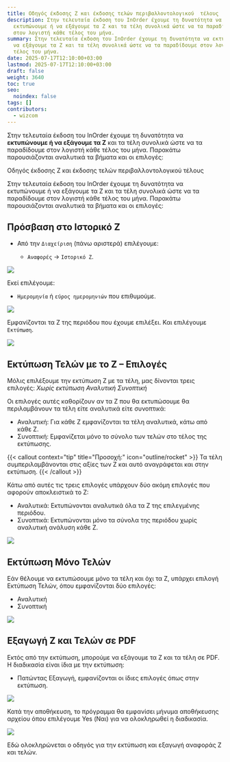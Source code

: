 ```yaml
---
title: Οδηγός έκδοσης Ζ και έκδοσης τελών περιβαλλοντολογικού  τέλους
description: Στην τελευταία έκδοση του InOrder έχουμε τη δυνατότητα να
  εκτυπώνουμε ή να εξάγουμε τα Ζ και τα τέλη συνολικά ώστε να τα παραδίδουμε
  στον λογιστή κάθε τέλος του μήνα.
summary: Στην τελευταία έκδοση του InOrder έχουμε τη δυνατότητα να εκτυπώνουμε ή
  να εξάγουμε τα Ζ και τα τέλη συνολικά ώστε να τα παραδίδουμε στον λογιστή κάθε
  τέλος του μήνα.
date: 2025-07-17T12:10:00+03:00
lastmod: 2025-07-17T12:10:00+03:00
draft: false
weight: 3640
toc: true
seo:
  noindex: false
tags: []
contributors:
  - wizcom
---
```

Στην τελευταία έκδοση του InOrder έχουμε τη δυνατότητα να **εκτυπώνουμε ή να εξάγουμε τα Ζ** και τα τέλη συνολικά ώστε να τα παραδίδουμε στον λογιστή κάθε τέλος του μήνα.
Παρακάτω παρουσιάζονται αναλυτικά τα βήματα και οι επιλογές:

Οδηγός έκδοσης Ζ και έκδοσης τελών περιβαλλοντολογικού  τέλους

Στην τελευταία έκδοση του InOrder έχουμε τη δυνατότητα να εκτυπώνουμε ή να εξάγουμε τα Ζ και τα τέλη συνολικά ώστε να τα παραδίδουμε στον λογιστή κάθε τέλος του μήνα.
Παρακάτω παρουσιάζονται αναλυτικά τα βήματα και οι επιλογές:

## Πρόσβαση στο Ιστορικό Ζ

* Από την `Διαχείριση` (πάνω αριστερά) επιλέγουμε:

  * `Αναφορές` → `Ιστορικό Ζ`.

![](/images/oez-01.png)

Εκεί επιλέγουμε:

* `Ημερομηνία` ή `εύρος ημερομηνιών` που επιθυμούμε.

![](/images/oez-02.png)

Εμφανίζονται τα Ζ της περιόδου που έχουμε επιλέξει. Και επιλέγουμε `Εκτύπωση`. 

![](/images/oez-03.png)

## Εκτύπωση Τελών με το Ζ – Επιλογές

Μόλις επιλέξουμε την εκτύπωση Ζ με τα τέλη, μας δίνονται τρεις επιλογές:
*Χωρίς εκτύπωση*
*Αναλυτική*
*Συνοπτική*

Οι επιλογές αυτές καθορίζουν αν τα Ζ που θα εκτυπώσουμε θα περιλαμβάνουν τα τέλη είτε αναλυτικά είτε συνοπτικά:

* Αναλυτική: Για κάθε Ζ εμφανίζονται τα τέλη αναλυτικά, κάτω από κάθε Ζ.
* Συνοπτική: Εμφανίζεται μόνο το σύνολο των τελών στο τέλος της εκτύπωσης.

{{< callout context="tip" title="Προσοχή:" icon="outline/rocket" >}}
Τα τέλη συμπεριλαμβάνονται στις αξίες των Ζ και αυτό αναγράφεται και στην εκτύπωση.
{{< /callout >}}

Κάτω από αυτές τις τρεις επιλογές υπάρχουν δύο ακόμη επιλογές που αφορούν αποκλειστικά το Ζ:

* Αναλυτικά: Εκτυπώνονται αναλυτικά όλα τα Ζ της επιλεγμένης περιόδου.
* Συνοπτικά: Εκτυπώνονται μόνο τα σύνολα της περιόδου χωρίς αναλυτική ανάλυση κάθε Ζ.

![](/images/oez-04.png)

## Εκτύπωση Μόνο Τελών

Εάν θέλουμε να εκτυπώσουμε μόνο τα τέλη και όχι τα Ζ, υπάρχει επιλογή Εκτύπωση Τελών, όπου εμφανίζονται δύο επιλογές:

* Αναλυτική
* Συνοπτική

![](/images/oez-05.png)

## Εξαγωγή Ζ και Τελών σε PDF

Εκτός από την εκτύπωση, μπορούμε να εξάγουμε τα Ζ και τα τέλη σε PDF.
Η διαδικασία είναι ίδια με την εκτύπωση:

* Πατώντας Εξαγωγή, εμφανίζονται οι ίδιες επιλογές όπως στην εκτύπωση.

![](/images/oez-06.png)

Κατά την αποθήκευση, το πρόγραμμα θα εμφανίσει μήνυμα αποθήκευσης αρχείου όπου επιλέγουμε Yes (Ναι) για να ολοκληρωθεί η διαδικασία. 

![](/images/oez-07.png)

Εδώ ολοκληρώνεται ο οδηγός για την εκτύπωση και εξαγωγή αναφοράς Ζ και τελών.

